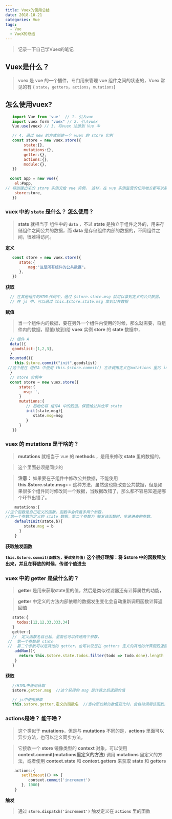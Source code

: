 ```yaml
---
title: Vuex的使用总结
date: 2018-10-21
categories: Vue
tags:
  - Vue
  - VueX的总结
---
```


> 记录一下自己学Vuex的笔记

<!-- more -->

## Vuex是什么？

> vuex 是 vue 的一个插件，专门用来管理 vue 组件之间的状态的，Vuex 常见的有 { `state`，`getters`，`actions`，`mutations`}


## 怎么使用vuex?

```javascript
   import Vue from 'vue'  // 1. 引入vue
   import vuex form "vuex" // 2. 引入vuex
   Vue.use(vuex) // 3. 将vuex 注册到 Vue 中

   // 4. 通过 new 的方式创建一个 vuex 的 store 实例
   const store = new vuex.store({
        state:{},
        mutations:{},
        getter:{},
        actions:{},
        module:{},
   }) 
   
  const app = new vue({
    el:#app,
// 将创建出来的 store 实例交给 vue 实例， 这样，在 vue 实例监管的任何地方都可以那大 store 里定义的数据或者参数了。
    store:store,
   })
```

### vuex 中的 `state` 是什么？ 怎么使用？

> **state** 就相当于 组件中的 **`data`** ，不过 **state** 是独立于组件之外的，用来存储组件之间公共的数据，而 **data** 是存储组件内部的数据的，不同组件之间，很难得访问。

**定义**

```javascript
   const store = new vuex.store({
      state:{
          msg:"这是所有组件的公共数据"，
      },
   })
```

**获取**

```javascript
  // 在其他组件的HTML代码中，通过 $store.state.msg 就可以拿到定义的公共数据，
  // 在 js 中，可以通过 this.$store.state.msg 拿到公共数据
```

**赋值**

> 当一个组件内的数据，要在另外一个组件内使用的时候，那么就需要，将组件内的数据，赋值(放到)给 **vuex** 实例 **store** 的 **state** 数据中，

```javaScript
  // 组件 A 
  data(){
   goodslist:[1,2,3], 
  }
  mounted(){
    this.$store.commit("init",goodslist) 
 //这个是在 组件A 中使用 this.$store.commit() 方法调用定义在mutations 里的 init 函数，将组件A中的共用的数据，放到 store 仓库中
  }
  // store 实例中
  const store = new vuex.store({
      state:{
        msg:'',
      }
      mutations:{
         // 初始化将 组件A 中的数值，保管给公共仓库 state  
         init(state,msg){
            state.msg=msg
         }
      }
   })
```

### vuex 的 mutations 是干啥的？

> **mutations** 就相当于 vue 的 **methods** ，是用来修改 **state** 里的数据的。

> 这个里面必须是同步的

> **注意：** 如果要在子组件中修改公共数据，不能使用 **this.$store.state.msg++** 这种方法，虽然这也能改变公共数据，但是如果很多个组件同时修改同一个数据，当数据改错了，那么都不容易知道是哪个环节出错了。

```javascript
    mutations:{
//这个函数是自己定义的函数，函数中会传最多两个参数，
//第一个参数为定义的 state 数据，第二个参数为 触发该函数时，传递进去的参数。     
    defaultInit(state,b){
        state.msg = b    
      }
    } 
```

**获取触发函数**


**`this.$store.commit(函数名，要改变的值)`**
**这个很好理解：将 $store 中的函数释放出来，并且在释放的时候，传递个值进去**


### vuex 中的 getter 是做什么的？

> **getter** 是用来获取state里的值，然后是类似过滤器还有计算属性的功能，

> **getter** 中定义的方法内部依赖的数据发生变化会自动重新调用函数计算返回值

```javascript
   state:{
     todos:[12,12,33,333,34]
   }
   getter:{
   //  定义函数名自己起，里面也可以传递两个参数，
 //  第一个参数是 state 
 //  第二个参数可以是其他的 getter，也可以说是在 getters 定义的其他的计算函数返回的值。
    addNum(){
      return this.$store.state.todos.filter(todo => todo.done).length
    }
   }
```

**获取**

```javascript
   //HTML中使用获取  
   $store.getter.msg  //这个获得的 msg 是计算之后返回的值

   // js中使用获取
   this.$store.getter.定义的函数名  //当内部依赖的数值变化时，会自动调用该函数，重新计算。
```

### actions是啥？ 能干啥？

> 这个类似于 **mutations**，但是与 **mutations** 不同的是，**actions** 里面可以异步方法，也可以定义同步方法。

> 它接收一个 **store** 镜像类型的 **context** 对象，可以使用 **context.commit(mutations里定义的方法)** 调用 **mutations** 里定义的方法，或者使用 **context.state** 和 **context.getters** 来获取 **state** 和 **getters**

```javascript
    actions:{
       setTimeout(() => {
          context.commit('increment')
       }, 1000)
    }
```

**触发**

> 通过 **`store.dispatch('increment')`** 触发定义在 **`actions`** 里的函数
 